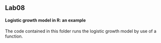 ﻿## Lab08 

#### Logistic growth model in R: an example
The code contained in this folder runs the logistic growth model by use of a function. 





